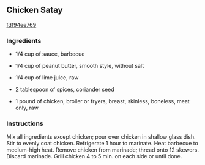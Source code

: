 ## Chicken Satay

[fdf94ee769](http://www.kraftrecipes.com/recipes/chicken-satay-83998.aspx)

### Ingredients

 - 1/4 cup of sauce, barbecue

 - 1/4 cup of peanut butter, smooth style, without salt

 - 1/4 cup of lime juice, raw

 - 2 tablespoon of spices, coriander seed

 - 1 pound of chicken, broiler or fryers, breast, skinless, boneless, meat only, raw

### Instructions

Mix all ingredients except chicken; pour over chicken in shallow glass dish. Stir to evenly coat chicken. Refrigerate 1 hour to marinate. Heat barbecue to medium-high heat. Remove chicken from marinade; thread onto 12 skewers. Discard marinade. Grill chicken 4 to 5 min. on each side or until done.